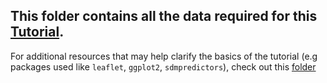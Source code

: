 ## This folder contains all the data required for this [Tutorial](https://eddatascienceees.github.io/tutorial-nicolelikesharks/).  
For additional resources that may help clarify the basics of the tutorial (e.g packages used like `leaflet`, `ggplot2`, `sdmpredictors`), check out this [folder](https://github.com/EdDataScienceEES/tutorial-nicolelikesharks/tree/master/Useful%20resources)

